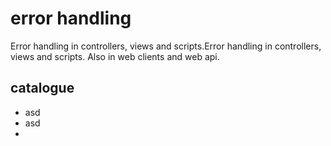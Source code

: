 # error handling

Error handling in controllers, views and scripts.Error handling in controllers, views and scripts. Also in web clients and web api.

## catalogue

- asd
- asd
- 
